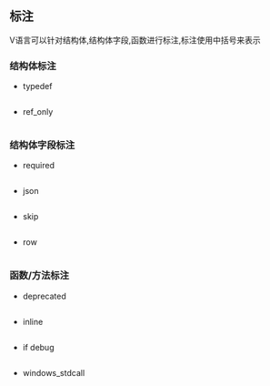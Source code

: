 ## 标注

V语言可以针对结构体,结构体字段,函数进行标注,标注使用中括号来表示

### 结构体标注

- typedef

  ```
  
  ```

- ref_only

  ```go
  
  ```

### 结构体字段标注

- required

  ```
  
  ```

- json

  ```
  
  ```

- skip

  ```
  
  ```

- row

  ```
  
  ```

### 函数/方法标注

- deprecated

  ```
  
  ```

- inline

  ```
  
  ```

- if debug

  ```
  
  ```

- windows_stdcall

  ```
  
  ```